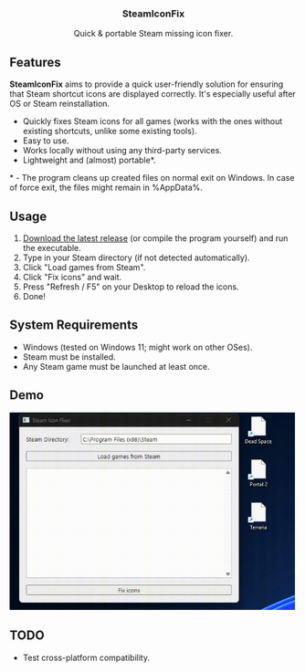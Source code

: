 <div align="center">
  <h3>SteamIconFix</h3>
  <p>Quick & portable Steam missing icon fixer.</p>
</div>

## Features

**SteamIconFix** aims to provide a quick user-friendly solution for ensuring that Steam shortcut icons are displayed correctly. It's especially useful after OS or Steam reinstallation.

* Quickly fixes Steam icons for all games (works with the ones without existing shortcuts, unlike some existing tools).
* Easy to use.
* Works locally without using any third-party services.
* Lightweight and (almost) portable*.

\* - The program cleans up created files on normal exit on Windows. In case of force exit, the files might remain in %AppData%.

## Usage

1. [Download the latest release](https://github.com/siva1danil/SteamIconFix/releases) (or compile the program yourself) and run the executable.
2. Type in your Steam directory (if not detected automatically).
3. Click "Load games from Steam".
4. Click "Fix icons" and wait.
5. Press "Refresh / F5" on your Desktop to reload the icons.
6. Done!

## System Requirements

* Windows (tested on Windows 11; might work on other OSes).  
* Steam must be installed.
* Any Steam game must be launched at least once.

## Demo

<img src="img/demo.gif" width="500">

## TODO

* Test cross-platform compatibility.

